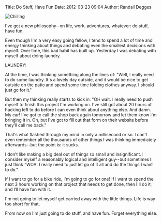 Title: Do Stuff, Have Fun
Date: 2012-03-23 09:04
Author: Randall Degges



![Chilling][]

I've got a new philosophy--on life, work, adventures, whatever: do stuff, have
fun.

Even though I'm a very easy going fellow, I tend to spend a lot of time and
energy thinking about things and debating even the smallest decisions with
myself. Over time, this bad habit has built up. Yesterday I was debating with
myself about doing laundry.

LAUNDRY!

At the time, I was thinking something along the lines of: "Well, I really need
to do some laundry. It's a lovely day outside, and it would be nice to get
outside on the patio and spend some time folding clothes anyway. I should just
go for it."

But then my thinking really starts to kick in: "OH wait. I really need to push
myself to finish this project I'm working on. I've still got about 20 hours of
hacking left to do before I can even think about anything else. And damn. My
car! I've got to call the shop back again tomorrow and let them know I'm
bringing it in. Oh, but I've got to fill out that form on their website before
they'll call me back."

That's what flashed through my mind in only a millisecond or so. I can't even
remember all the thousands of other things I was thinking immediately
afterwards--but the point is: it sucks.

I don't like making a big deal out of things so small and insignificant. I
consider myself a reasonably logical and intelligent guy--but sometimes I just
think "WOA. I really need to just let go of it all and do the things I want to
do."

If I want to go for a bike ride, I'm going to go for one! If I want to spend the
next 3 hours working on that project that needs to get done, then I'll do it,
and I'll have fun with it.

I'm not going to let myself get carried away with the little things. Life is way
too short for that.

From now on I'm just going to do stuff, and have fun. Forget everything else.


  [Chilling]: http://getfile3.posterous.com/getfile/files.posterous.com/temp-2012-03-23/kkCdIkfJkDjalHaiuCkHpoACquohBxEiCHmAnongdEbmCgiFdCuyuFilorvf/chilling.jpg.scaled696.jpg
